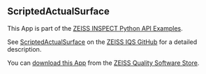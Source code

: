 ## ScriptedActualSurface

This App is part of the [ZEISS INSPECT Python API Examples](https://zeissiqs.github.io/zeiss-inspect-addon-api/2025/python_examples/index.html).

See [ScriptedActualSurface](https://zeissiqs.github.io/zeiss-inspect-addon-api/2025/python_examples/scripted_actuals/scripted_actual_surface.html) on the [ZEISS IQS GitHub](https://zeissiqs.github.io/zeiss-inspect-addon-api/2025/index.html) for a detailed description.

You can [download this App](https://software-store.zeiss.com/products/apps/ScriptedActualSurface) from the [ZEISS Quality Software Store](https://software-store.zeiss.com).